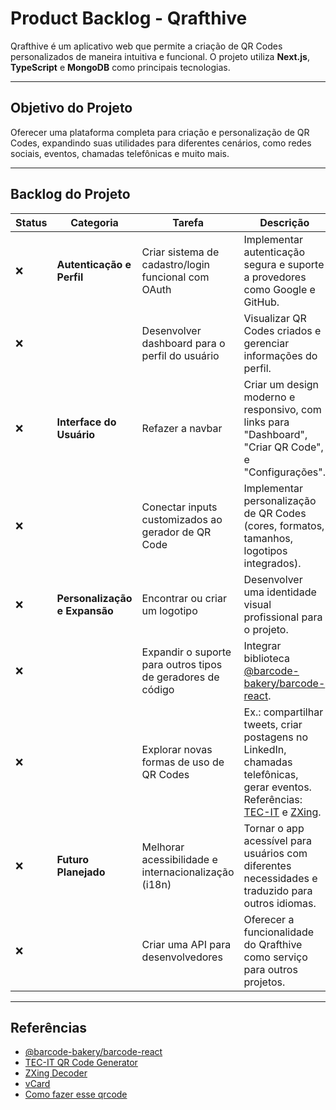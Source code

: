 # Product Backlog - Qrafthive

Qrafthive é um aplicativo web que permite a criação de QR Codes personalizados de maneira intuitiva e funcional. O projeto utiliza **Next.js**, **TypeScript** e **MongoDB** como principais tecnologias.

---

## Objetivo do Projeto
Oferecer uma plataforma completa para criação e personalização de QR Codes, expandindo suas utilidades para diferentes cenários, como redes sociais, eventos, chamadas telefônicas e muito mais. 

---

## Backlog do Projeto 

| **Status** | **Categoria**           | **Tarefa**                                                                                                                                                                        | **Descrição**                                                                                                                                         |
|------------|--------------------------|---------------------------------------------------------------------------------------------------------------------------------------------------------------------------------|-------------------------------------------------------------------------------------------------------------------------------------------------------|
| ❌         | **Autenticação e Perfil** | Criar sistema de cadastro/login funcional com OAuth                                                                                                                             | Implementar autenticação segura e suporte a provedores como Google e GitHub.                                                                          |
| ❌         |                          | Desenvolver dashboard para o perfil do usuário                                                                                                                                 | Visualizar QR Codes criados e gerenciar informações do perfil.                                                                                        |
| ❌         | **Interface do Usuário** | Refazer a navbar                                                                                                                                                                | Criar um design moderno e responsivo, com links para "Dashboard", "Criar QR Code", e "Configurações".                                                 |
| ❌         |                          | Conectar inputs customizados ao gerador de QR Code                                                                                                                              | Implementar personalização de QR Codes (cores, formatos, tamanhos, logotipos integrados).                                                             |
| ❌         | **Personalização e Expansão** | Encontrar ou criar um logotipo                                                                                                                                                | Desenvolver uma identidade visual profissional para o projeto.                                                                                        |
| ❌         |                          | Expandir o suporte para outros tipos de geradores de código                                                                                                                    | Integrar biblioteca [@barcode-bakery/barcode-react](https://www.npmjs.com/package/@barcode-bakery/barcode-react).                                      |
| ❌         |                          | Explorar novas formas de uso de QR Codes                                                                                                                                       | Ex.: compartilhar tweets, criar postagens no LinkedIn, chamadas telefônicas, gerar eventos. Referências: [TEC-IT](https://barcode.tec-it.com/) e [ZXing](https://zxing.org/). |
| ❌         | **Futuro Planejado**     | Melhorar acessibilidade e internacionalização (i18n)                                                                                                                            | Tornar o app acessível para usuários com diferentes necessidades e traduzido para outros idiomas.                                                      |
| ❌         |                          | Criar uma API para desenvolvedores                                                                                                                                              | Oferecer a funcionalidade do Qrafthive como serviço para outros projetos.                                                                             |

---

## Referências
- [@barcode-bakery/barcode-react](https://www.npmjs.com/package/@barcode-bakery/barcode-react)  
- [TEC-IT QR Code Generator](https://barcode.tec-it.com/en/MobileQRLinkedInShare?data=https://www.tec-it.com)  
- [ZXing Decoder](https://zxing.org/w/decode)
- [vCard](https://en.wikipedia.org/wiki/VCard)
- [Como fazer esse qrcode](https://stackoverflow.com/questions/70498657/is-it-possible-to-add-form-data-in-qr-code)

